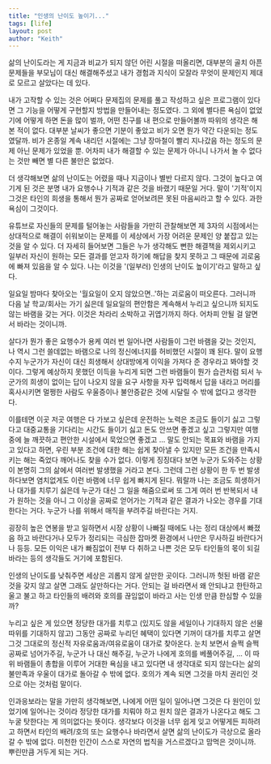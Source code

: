 ```yaml
---
title: "인생의 난이도 높이기..."
tags: [life]
layout: post
author: "Keith"
---
```


삶의 난이도라는 게 지금과 비교가 되지 않던 어린 시절을 떠올리면, 대부분의 골치 아픈 문제들을 부모님이 대신 해결해주셨고 내가 경험과 지식이 모잘라 무엇이 문제인지 제대로 모르고 살았다는 데 있다.

내가 고작할 수 있는 것은 어쩌다 문제집의 문제를 풀고 작성하고 싶은 프로그램이 있다면 그 기능을 어떻게 구현할지 방법을 만들어내는 정도였다. 그 외에 별다른 욕심이 없었기에 어떻게 하면 돈을 많이 벌까, 어떤 친구를 내 편으로 만들어볼까 따위의 생각은 해본 적이 없다. 대부분 날씨가 좋으면 기분이 좋았고 비가 오면 뭔가 약간 다운되는 정도였달까. 비가 온종일 계속 내리던 시절에는 그냥 장마철이 빨리 지나갔음 하는 정도의 문제 아닌 문제가 있었을 뿐. 어차피 내가 해결할 수 있는 문제가 아니니 나가서 놀 수 없다는 것만 빼면 별 다른 불만은 없었다.

더 생각해보면 삶의 난이도는 어렸을 때나 지금이나 별반 다르지 않다. 그것이 높다고 여기게 된 것은 분명 내가 요행수나 기적과 같은 것을 바랬기 때문일 거다. 말이 '기적'이지 그것은 타인의 희생을 통해서 뭔가 공짜로 얻어보려믄 못된 마음씨라고 할 수 있다. 과한 욕심이 그것이다. 

유튜브로 자신들의 문제를 털어놓는 사람들을 가만히 관찰해보면 제 3자의 시점에서는 상대적으로 해결이 쉬워보이는 문제를 이 세상에서 가장 어려운 문제인 양 붙잡고 있는 것을 알 수 있다. 더 자세히 들어보면 그들은 누가 생각해도 뻔한 해결책을 제외시키고 일부러 자신이 원하는 모든 결과를 얻고자 하기에 해답을 찾지 못하고 그 때문에 괴로움에 빠져 있음을 알 수 있다. 나는 이것을 '(일부러) 인생의 난이도 높이기'라고 말하고 싶다.

일요일 밤마다 찾아오는 '월요일이 오지 않았으면..'하는 괴로움이 떠오른다. 그러니까 다음 날 학교/회사는 가기 싫은데 일요일의 편안함은 계속해서 누리고 싶으니까 되지도 않는 바램을 갖는 거다. 이것은 차라리 소박하고 귀엽기까지 하다. 어차피 안될 걸 알면서 바라는 것이니까.

살다가 뭔가 좋은 요행수가 용케 여러 번 일어나면 사람들이 그런 바램을 갖는 것인지, 나 역시 그런 쓸데없는 바램으로 나의 정신에너지를 허비했던 시절이 꽤 된다. 말이 요행수지 누군가가 자신이 대신 희생해서 상대방에게 이익을 가져다 준 경우라고 봐야할 것이다. 그렇게 예상하지 못했던 이득을 누리게 되면 그런 바램들이 뭔가 습관처럼 되서 누군가의 희생이 없이는 답이 나오지 않을 요구 사항을 자꾸 입력해서 답을 내라고 머리를 혹사시키면 멀쩡한 사람도 우울증이나 불안증같은 것에 시달릴 수 밖에 없다고 생각한다.

이를테면 이곳 저곳 여행은 다 가보고 싶은데 운전하는 노력은 조금도 들이기 싫고 그렇다고 대중교통을 기다리는 시간도 들이기 싫고 돈도 안쓰면 좋겠고 싶고 그렇지만 여행 중에 늘 깨끗하고 편안한 시설에서 묵었으면 좋겠고 ... 말도 안되는 목표와 바램을 가지고 있다고 하면, 우린 부분 조건에 대한 해는 쉽게 찾아낼 수 있지만 모든 조건을 만족시키는 해는 죽었다 깨어나도 찾을 수가 없다. 이렇게 징징대다 보면 누군가 도와주는 상황이 본명히 그의 삶에서 여러번 발생했을 거라고 본다. 그런데 그런 상황이 한 두 번 발생하다보면 염치없게도 이런 바램에 너무 쉽게 빠지게 된다. 뭐랄까 나는 조금도 희생하거나 대가를 치루기 싫은데 누군가 대신 그 일을 해줌으로써 또 그게 여러 번 반복되서 내가 원하는 것을 아니 그 이상을 공짜로 얻어가는 기적과 같은 결과가 나오는 경우를 기대한다는 거다. 누군가 나를 위해서 매직을 부려주길 바란다는 거지.

굉장히 높은 연봉을 받고 일하면서 시장 상황이 나빠질 때에도 나는 정리 대상에서 빠졌음 하고 바란다거나 모두가 정리되는 극심한 잡마켓 환경에서 나만은 무사하길 바란다거나 등등. 모든 이익은 내가 빠짐없이 전부 다 취하고 나쁜 것은 모두 타인들의 몫이 되길 바라는 등의 생각들도 거기에 포함된다.

인생의 난이도를 낮춰주면 세상은 괴롭지 않게 살만한 곳이다. 그러니까 헛된 바램 같은 것을 갖지 않고 살면 그래도 살만하다는 거다. 안되는 걸 바라면서 왜 안되냐고 한탄하고 울고 불고 하고 타인들의 배려와 호의를 끊임없이 바라고 사는 인생 만큼 한심할 수 있을까?

누리고 싶은 게 있으면 정당한 대가를 치루고 (있지도 않을 세일이나 기대하지 않은 선물 따위를 기대하지 않고) 그동안 공짜로 누리던 혜택이 있다면 기꺼이 대가를 치루고 살면 그것 그대로의 정신적 자유로움과/여유로움이 대가로 찾아온다. 눈치 보면서 슬쩍 슬쩍 공짜로 넘어가주길, 누군가 나 대신 해주길, 누군가 나에게 호의를 베풀어주길, ... 이 따위 바램들이 총합을 이루어 거대한 욕심을 내고 있다면 내 생각대로 되지 않는다는 삶의 불만족과 우울이 대가로 돌아갈 수 밖에 없다. 호의가 계속 되면 그것을 마치 권리인 것으로 아는 것처럼 말이다.

인과응보라는 말을 가만히 생각해보면, 나에게 어떤 일이 일어나면 그것은 다 원인이 있었기에 일어나는 것이라 정당한 대가를 치뤄야 하고 원치 않은 결과가 나온다고 해도 그 누굴 탓한다는 게 의미없다는 뜻이다. 생각보다 이것을 너무 쉽게 잊고 어떻게든 피하려고 하면서 타인의 배려/호의 또는 요행수나 바라면서 살면 삶의 난이도가 극상으로 올라갈 수 밖에 없다. 미천한 인간이 스스로 자연의 법칙을 거스르겠다고 맘먹은 것이니까. 뿌린만큼 거두게 되는 거다. 
